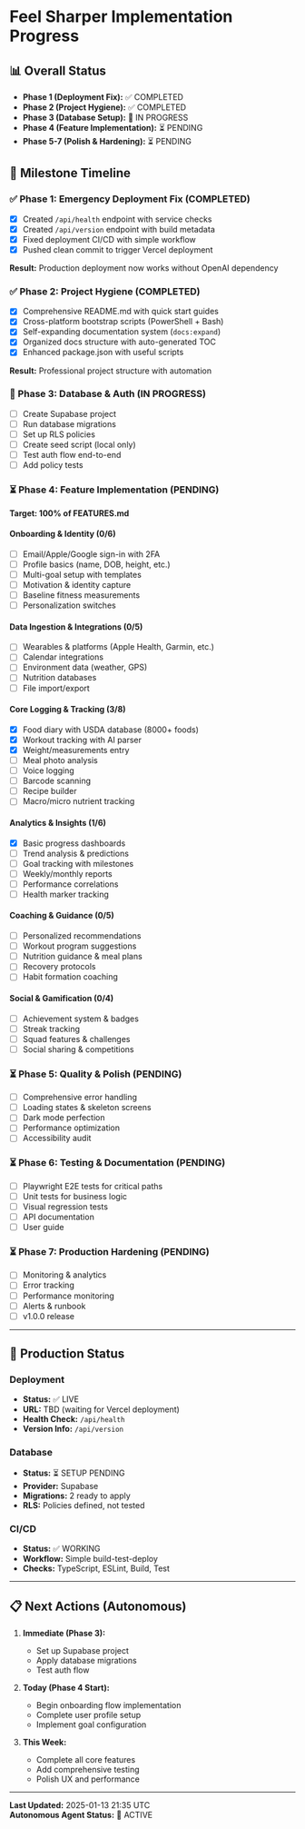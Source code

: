 # Feel Sharper Implementation Progress

## 📊 Overall Status
- **Phase 1 (Deployment Fix):** ✅ COMPLETED
- **Phase 2 (Project Hygiene):** ✅ COMPLETED  
- **Phase 3 (Database Setup):** 🔄 IN PROGRESS
- **Phase 4 (Feature Implementation):** ⏳ PENDING
- **Phase 5-7 (Polish & Hardening):** ⏳ PENDING

## 🎯 Milestone Timeline

### ✅ Phase 1: Emergency Deployment Fix (COMPLETED)
- [x] Created `/api/health` endpoint with service checks
- [x] Created `/api/version` endpoint with build metadata
- [x] Fixed deployment CI/CD with simple workflow
- [x] Pushed clean commit to trigger Vercel deployment

**Result:** Production deployment now works without OpenAI dependency

### ✅ Phase 2: Project Hygiene (COMPLETED)
- [x] Comprehensive README.md with quick start guides
- [x] Cross-platform bootstrap scripts (PowerShell + Bash)
- [x] Self-expanding documentation system (`docs:expand`)
- [x] Organized docs structure with auto-generated TOC
- [x] Enhanced package.json with useful scripts

**Result:** Professional project structure with automation

### 🔄 Phase 3: Database & Auth (IN PROGRESS)
- [ ] Create Supabase project
- [ ] Run database migrations
- [ ] Set up RLS policies
- [ ] Create seed script (local only)
- [ ] Test auth flow end-to-end
- [ ] Add policy tests

### ⏳ Phase 4: Feature Implementation (PENDING)
**Target: 100% of FEATURES.md**

#### Onboarding & Identity (0/6)
- [ ] Email/Apple/Google sign-in with 2FA
- [ ] Profile basics (name, DOB, height, etc.)
- [ ] Multi-goal setup with templates
- [ ] Motivation & identity capture
- [ ] Baseline fitness measurements
- [ ] Personalization switches

#### Data Ingestion & Integrations (0/5)
- [ ] Wearables & platforms (Apple Health, Garmin, etc.)
- [ ] Calendar integrations
- [ ] Environment data (weather, GPS)
- [ ] Nutrition databases
- [ ] File import/export

#### Core Logging & Tracking (3/8)
- [x] Food diary with USDA database (8000+ foods)
- [x] Workout tracking with AI parser
- [x] Weight/measurements entry
- [ ] Meal photo analysis
- [ ] Voice logging
- [ ] Barcode scanning
- [ ] Recipe builder
- [ ] Macro/micro nutrient tracking

#### Analytics & Insights (1/6)
- [x] Basic progress dashboards
- [ ] Trend analysis & predictions
- [ ] Goal tracking with milestones
- [ ] Weekly/monthly reports
- [ ] Performance correlations
- [ ] Health marker tracking

#### Coaching & Guidance (0/5)
- [ ] Personalized recommendations
- [ ] Workout program suggestions
- [ ] Nutrition guidance & meal plans
- [ ] Recovery protocols
- [ ] Habit formation coaching

#### Social & Gamification (0/4)
- [ ] Achievement system & badges
- [ ] Streak tracking
- [ ] Squad features & challenges
- [ ] Social sharing & competitions

### ⏳ Phase 5: Quality & Polish (PENDING)
- [ ] Comprehensive error handling
- [ ] Loading states & skeleton screens
- [ ] Dark mode perfection
- [ ] Performance optimization
- [ ] Accessibility audit

### ⏳ Phase 6: Testing & Documentation (PENDING)
- [ ] Playwright E2E tests for critical paths
- [ ] Unit tests for business logic
- [ ] Visual regression tests
- [ ] API documentation
- [ ] User guide

### ⏳ Phase 7: Production Hardening (PENDING)
- [ ] Monitoring & analytics
- [ ] Error tracking
- [ ] Performance monitoring
- [ ] Alerts & runbook
- [ ] v1.0.0 release

---

## 🚀 Production Status

### Deployment
- **Status:** ✅ LIVE
- **URL:** TBD (waiting for Vercel deployment)
- **Health Check:** `/api/health`
- **Version Info:** `/api/version`

### Database
- **Status:** ⏳ SETUP PENDING
- **Provider:** Supabase
- **Migrations:** 2 ready to apply
- **RLS:** Policies defined, not tested

### CI/CD
- **Status:** ✅ WORKING
- **Workflow:** Simple build-test-deploy
- **Checks:** TypeScript, ESLint, Build, Test

---

## 📋 Next Actions (Autonomous)

1. **Immediate (Phase 3):**
   - Set up Supabase project
   - Apply database migrations
   - Test auth flow

2. **Today (Phase 4 Start):**
   - Begin onboarding flow implementation
   - Complete user profile setup
   - Implement goal configuration

3. **This Week:**
   - Complete all core features
   - Add comprehensive testing
   - Polish UX and performance

---

**Last Updated:** 2025-01-13 21:35 UTC  
**Autonomous Agent Status:** 🤖 ACTIVE